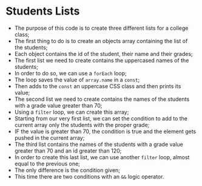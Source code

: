 # Students Lists

- The purpose of this code is to create three different lists for a college class;
- The first thing to do is to create an objects array containing the list of the students;
- Each object contains the id of the student, their name and their grades;
- The first list we need to create contains the uppercased names of the students;
- In order to do so, we can use a `forEach` loop;
- The loop saves the value of `array.name` in a `const`;
- Then adds to the `const` an uppercase CSS class and then prints its value;
- The second list we need to create contains the names of the students with a grade value greater than 70;
- Using a `filter` loop, we can create this array;
- Starting from our very first list, we can set the condition to add to the current array only the students with the proper grade;
- IF the value is greater than 70, the condition is true and the element gets pushed in the current array;
- The third list contains the names of the students with a grade value greater than 70 and an id greater than 120;
- In order to create this last list, we can use another `filter` loop, almost equal to the previous one;
- The only difference is the condition given;
- This time there are two conditions with an `&&` logic operator.